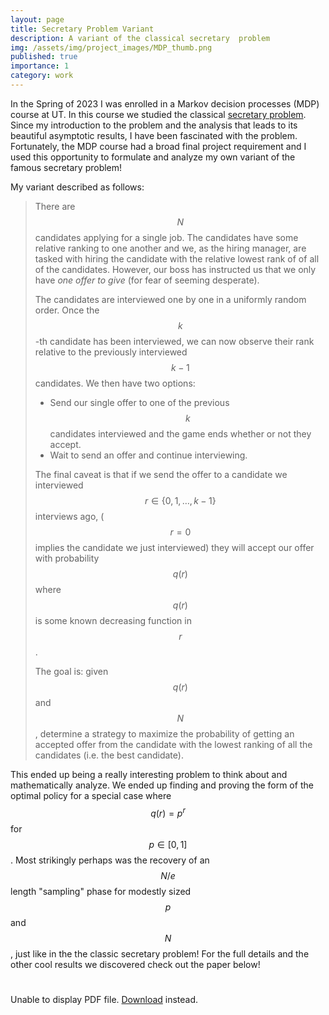 ```yaml
---
layout: page
title: Secretary Problem Variant
description: A variant of the classical secretary  problem
img: /assets/img/project_images/MDP_thumb.png
published: true
importance: 1
category: work
---
```


In the Spring of 2023 I was enrolled in a Markov decision processes (MDP) course at UT. In this course we studied the classical [secretary problem](https://en.wikipedia.org/wiki/Secretary_problem). Since my introduction to the problem and the analysis that leads to its beautiful asymptotic results, I have been fascinated with the problem. Fortunately, the MDP course had a broad final project requirement and I used this opportunity to formulate and analyze my own variant of the famous secretary problem!

My variant described as follows: 

> There are $$N$$ candidates applying for a single job. The candidates have some relative ranking to one another and we, as the hiring manager, are tasked with hiring the candidate with the relative lowest rank of of all of the candidates. However, our boss has instructed us that we only have *one offer to give* (for fear of seeming desperate).
>
>  The candidates are interviewed one by one in a uniformly random order. Once the $$k$$-th candidate has been interviewed, we can now observe their rank relative to the previously interviewed $$k-1$$ candidates. We then have two options:
> - Send our single offer to one of the previous $$k$$ candidates interviewed and the game ends whether or not they accept.
> - Wait to send an offer and continue interviewing. 
>
> The final caveat is that if we send the offer to a candidate we interviewed $$r \in \{0,1,\ldots,k-1\}$$ interviews ago, ($$r=0$$ implies the candidate we just interviewed) they will accept our offer with probability $$q(r)$$ where $$q(r)$$ is some known decreasing function in $$r$$.
>
> The goal is: given $$q(r)$$ and $$N$$, determine a strategy to maximize the probability of getting an accepted offer from the candidate with the lowest ranking of all the candidates (i.e. the best candidate).

This ended up being a really interesting problem to think about and mathematically analyze. We ended up finding and proving the form of the optimal policy for a special case where $$q(r) = p^r$$ for $$p \in [0,1]$$. Most strikingly perhaps was the recovery of an $$N/e$$ length "sampling" phase for modestly sized $$p$$ and $$N$$, just like in the the classic secretary problem! For the full details and the other cool results we discovered check out the paper below!

 <head>
    <title></title>
  </head>
  <body>
    <h1></h1>
    <object data="/assets/pdf/Mdp_project.pdf" type="application/pdf" width="100%" height="700px">
      <p>Unable to display PDF file. <a href="/uploads/media/default/0001/01/540cb75550adf33f281f29132dddd14fded85bfc.pdf">Download</a> instead.</p>
    </object>
  </body>
